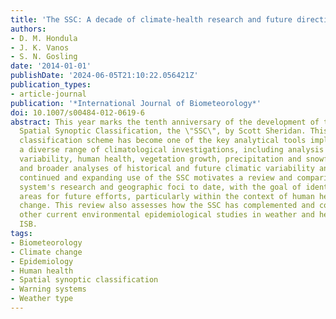 ```yaml
---
title: 'The SSC: A decade of climate-health research and future directions'
authors:
- D. M. Hondula
- J. K. Vanos
- S. N. Gosling
date: '2014-01-01'
publishDate: '2024-06-05T21:10:22.056421Z'
publication_types:
- article-journal
publication: '*International Journal of Biometeorology*'
doi: 10.1007/s00484-012-0619-6
abstract: This year marks the tenth anniversary of the development of the revised
  Spatial Synoptic Classification, the \"SSC\", by Scott Sheridan. This daily weather-type
  classification scheme has become one of the key analytical tools implemented in
  a diverse range of climatological investigations, including analysis of air quality
  variability, human health, vegetation growth, precipitation and snowfall trends,
  and broader analyses of historical and future climatic variability and trends. The
  continued and expanding use of the SSC motivates a review and comparison of the
  system's research and geographic foci to date, with the goal of identifying promising
  areas for future efforts, particularly within the context of human health and climate
  change. This review also assesses how the SSC has complemented and compares with
  other current environmental epidemiological studies in weather and health. © 2013
  ISB.
tags:
- Biometeorology
- Climate change
- Epidemiology
- Human health
- Spatial synoptic classification
- Warning systems
- Weather type
---
```

